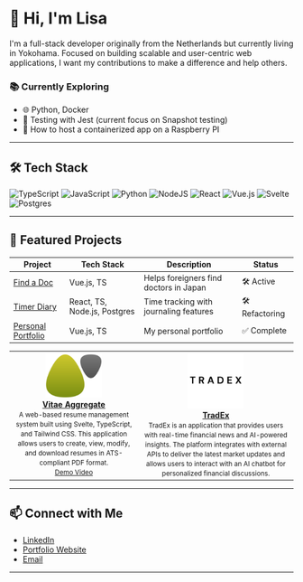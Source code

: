 # 👋 Hi, I'm Lisa

I'm a full-stack developer originally from the Netherlands but currently living in Yokohama. Focused on building scalable and user-centric web applications, I want my contributions to make a difference and help others.

### 📚 Currently Exploring
- 🌐 Python, Docker
- 🧪 Testing with Jest (current focus on Snapshot testing)
- 🐳 How to host a containerized app on a Raspberry PI

---

## 🛠️ Tech Stack
![TypeScript](https://img.shields.io/badge/typescript-%23007ACC.svg?style=for-the-badge&logo=typescript&logoColor=white)
![JavaScript](https://img.shields.io/badge/javascript-%23323330.svg?style=for-the-badge&logo=javascript&logoColor=%23F7DF1E)
![Python](https://img.shields.io/badge/python-3670A0?style=for-the-badge&logo=python&logoColor=ffdd54)
![NodeJS](https://img.shields.io/badge/node.js-6DA55F?style=for-the-badge&logo=node.js&logoColor=white)
![React](https://img.shields.io/badge/react-%2320232a.svg?style=for-the-badge&logo=react&logoColor=%2361DAFB)
![Vue.js](https://img.shields.io/badge/vuejs-%2335495e.svg?style=for-the-badge&logo=vuedotjs&logoColor=%234FC08D)
![Svelte](https://img.shields.io/badge/svelte-%23f1413d.svg?style=for-the-badge&logo=svelte&logoColor=white)
![Postgres](https://img.shields.io/badge/postgres-%23316192.svg?style=for-the-badge&logo=postgresql&logoColor=white)

---

## 🧩 Featured Projects

| Project | Tech Stack | Description | Status |
|-------|---------|---------------|-----------|
| [Find a Doc](https://github.com/ourjapanlife/findadoc-web) | Vue.js, TS | Helps foreigners find doctors in Japan | 🛠 Active |
| [Timer Diary](https://github.com/ljbroersen/timer-diary) | React, TS, Node.js, Postgres | Time tracking with journaling features | 🛠 Refactoring |
| [Personal Portfolio](https://github.com/ljbroersen/portfolio) | Vue.js, TS | My personal portfolio | ✅ Complete |

<table>
  <tr>
    <td align="center">
      <a href="https://github.com/vitaeaggregate/main">
        <img src="https://github.com/vitaeaggregate/main/blob/dev/frontend/src/lib/Logo.png" width="100px;" alt="Vitae Aggregate Logo"/><br />
        <b>Vitae Aggregate</b>
      </a>
      <br />
      <small>A web-based resume management system built using Svelte, TypeScript, and Tailwind CSS. This application allows users to create, view, modify, and download resumes in ATS-compliant PDF format.<br />
      <a href="https://www.ljbroersen.com/assets/VA_mobile_demo-BkQkeV-Q.mp4">Demo Video</a></small>
    </td>
    <td align="center">
      <a href="https://github.com/builders-weekend-tradex/tradex-frontend">
        <img src="https://github.com/builders-weekend-tradex/tradex-frontend/blob/main/src/assets/tradex-logo.png" width="100px;" alt="TradEx Logo"/><br />
        <b>TradEx</b>
      </a>
      <br />
      <small>TradEx is an application that provides users with real-time financial news and AI-powered insights. The platform integrates with external APIs to deliver the latest market updates and allows users to interact with an AI chatbot for personalized financial discussions.</small>
    </td>
  </tr>
</table>

---

## 📫 Connect with Me
- [LinkedIn](https://linkedin.com/in/lisa-broersen)
- [Portfolio Website](https://www.ljbroersen.com)
- [Email](mailto:lj.broersen@gmail.com)

---
